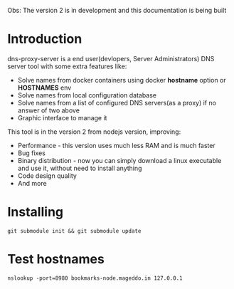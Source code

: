 Obs: The version 2 is in development and this documentation is being built

# Introduction
dns-proxy-server is a end user(devlopers, Server Administrators) DNS server tool with some extra features like:
* Solve names from docker containers using docker **hostname** option or **HOSTNAMES** env
* Solve names from local configuration database
* Solve names from a list of configured DNS servers(as a proxy) if no answer of two above
* Graphic interface to manage it

This tool is in the version 2 from nodejs version, improving:
* Performance - this version uses much less RAM and is much faster
* Bug fixes
* Binary distribution - now you can simply download a linux executable and use it, without need to install anything
* Code design quality
* And more

# Installing

	git submodule init && git submodule update



# Test hostnames

	nslookup -port=8980 bookmarks-node.mageddo.in 127.0.0.1
